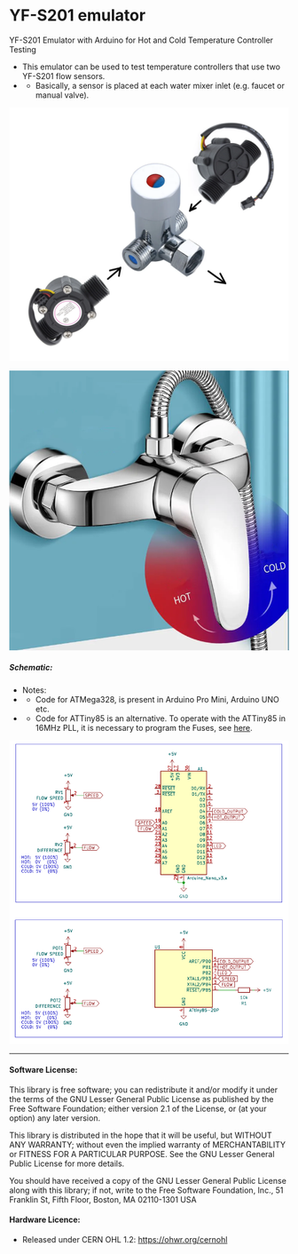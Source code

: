 # YF-S201 emulator
YF-S201 Emulator with Arduino for Hot and Cold Temperature Controller Testing

- This emulator can be used to test temperature controllers that use two YF-S201 flow sensors.
- - Basically, a sensor is placed at each water mixer inlet (e.g. faucet or manual valve).

![img](https://raw.githubusercontent.com/rtek1000/YF-S201_emulator/refs/heads/main/YF-S201_water_mixer.png)

![img](https://raw.githubusercontent.com/rtek1000/YF-S201_emulator/refs/heads/main/Water_mixer_tap.png)

##### Schematic:
- Notes:
- - Code for ATMega328, is present in Arduino Pro Mini, Arduino UNO etc.
- - Code for ATTiny85 is an alternative. To operate with the ATTiny85 in 16MHz PLL, it is necessary to program the Fuses, see [here](https://github.com/rtek1000/ATtiny85_DS18B20_Thermostat?tab=readme-ov-file#settings).

![img](https://raw.githubusercontent.com/rtek1000/YF-S201_emulator/refs/heads/main/YF-S201_emulator.png)

-----

#### Software License:
This library is free software; you can redistribute it and/or modify it under the terms of the GNU Lesser General Public License as published by the Free Software Foundation; either version 2.1 of the License, or (at your option) any later version.

This library is distributed in the hope that it will be useful, but WITHOUT ANY WARRANTY; without even the implied warranty of MERCHANTABILITY or FITNESS FOR A PARTICULAR PURPOSE. See the GNU Lesser General Public License for more details.

You should have received a copy of the GNU Lesser General Public License along with this library; if not, write to the Free Software Foundation, Inc., 51 Franklin St, Fifth Floor, Boston, MA 02110-1301 USA

#### Hardware Licence:
- Released under CERN OHL 1.2: https://ohwr.org/cernohl
